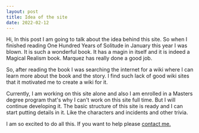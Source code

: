 ```yaml
---
layout: post
title: Idea of the site
date: 2022-02-12
---
```

<p>Hi, In this post I am going to talk about the idea behind this site. So when I finished reading One Hundred Years of Solitude in January this year I was blown. It is such a wonderful book. It has a magin in itself and it is indeed a Magical Realism book. Marquez has really done a good job.</p>
<p>So, after reading the book I was searching the internet for a wiki where I can learn more about the book and the story. I find such lack of good wiki sites that it motivated me to create a wiki for it. </p>
<p>Currently, I am working on this site alone and also I am enrolled in a Masters degree program that's why I can't work on this site full time. But I will continue developing it. The basic structure of this site is ready and I can start putting details in it. Like the characters and incidents and other trivia. </p> 
<p>I am so excited to do all this. If you want to help please <a href="https://twisthead.github.io/content/contact.html">contact me.</a></p> 